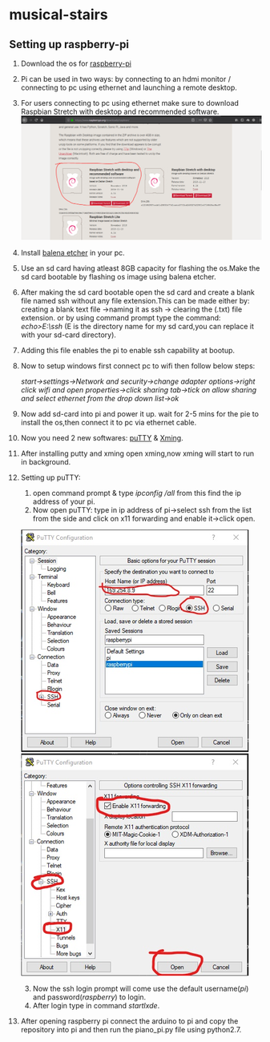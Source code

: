 # musical-stairs

## Setting up raspberry-pi
1. Download the os for [raspberry-pi](https://www.raspberrypi.org/downloads/raspbian/)
2. Pi can be used in two ways: by connecting to an hdmi monitor / connecting to pc using ethernet and launching a remote desktop.
3. For users connecting to pc using ethernet make sure to download Raspbian Stretch with desktop and recommended software.
![raspbian os](https://raw.githubusercontent.com/ajayragh97/musical-stairs/master/images/Raspbian.PNG)
4. Install [balena etcher](https://www.balena.io/etcher/) in your pc.
5. Use an sd card having atleast 8GB capacity for flashing the os.Make the sd card bootable by flashing os image using balena etcher.
6. After making the sd card bootable open the sd card and create a blank file named ssh without any file extension.This can be made either by: creating a blank text file ->naming it as ssh -> clearing the (.txt) file extension. or by using command prompt type the command:  *echo>E:\ssh*   (E is the directory name for my sd card,you can replace it with your sd-card directory).
7. Adding this file enables the pi to enable ssh capability at bootup.
8. Now to setup windows first connect pc to wifi then follow below steps:

   *start->settings->Network and security->change adapter options->right click wifi and open properties->click sharing tab->tick on allow sharing and select ethernet from the drop down list->ok*
9. Now add sd-card into pi and power it up. wait for 2-5 mins for the pie to install the os,then connect it to pc via ethernet cable. 
10. Now you need 2 new softwares: [puTTY](https://www.chiark.greenend.org.uk/~sgtatham/putty/latest.html) & [Xming](https://sourceforge.net/projects/xming/).
11. After installing putty and xming open xming,now xming will start to run in background.
12. Setting up puTTY:
       1. open command prompt & type *ipconfig /all* from this find the ip address of your pi.
       2. Now open puTTY: type in ip address of pi->select ssh from the list from the side and click on x11 forwarding and enable it->click open.

       ![putty1](https://raw.githubusercontent.com/ajayragh97/musical-stairs/master/images/putty1.jpg)
       ![putty2](https://raw.githubusercontent.com/ajayragh97/musical-stairs/master/images/putty2.jpg)
       
       3. Now the ssh login prompt will come use the default username(*pi*) and password(*raspberry*) to login.
       4. After login type in command *startlxde*.


13. After opening raspberry pi connect the arduino to pi and copy the repository into pi and then run the piano_pi.py file using python2.7. 